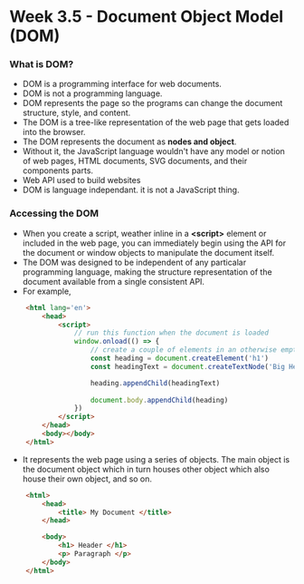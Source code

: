 # Week 3.5 - Document Object Model (DOM) 

### What is DOM?
- DOM is a programming interface for web documents.
- DOM is not a programming language.
- DOM represents the page so the programs can change the document structure, style, and content.
- The DOM is a tree-like representation of the web page that gets loaded into the browser.
- The DOM represents the document as **nodes and object**.
- Without it, the JavaScript language wouldn't have any model or notion of web pages, HTML documents, SVG documents, and their components parts.
- Web API used to build websites
- DOM is language independant. it is not a JavaScript thing.

### Accessing the DOM
- When you create a script, weather inline in a **&lt;script&gt;** element or included in the web page, you can immediately begin using the API for the document or window objects to manipulate the document itself.
- The DOM was designed to be independent of any particalar programming language, making the structure representation of the document available from a single consistent API.
- For example,

``` html
    <html lang='en'>
        <head>
            <script>
                // run this function when the document is loaded
                window.onload(() => {
                    // create a couple of elements in an otherwise empty HTML page
                    const heading = document.createElement('h1')
                    const headingText = document.createTextNode('Big Head!')

                    heading.appendChild(headingText)
                    
                    document.body.appendChild(heading)
                })
            </script>
        </head>
        <body></body>
    </html>
```

- It represents the web page using a series of objects. The main object is the document object which in turn houses other object which also house their own object, and so on.

``` html
    <html>
        <head>
            <title> My Document </title>
        </head>

        <body>
            <h1> Header </h1>
            <p> Paragraph </p>
        </body>
    </html>
```